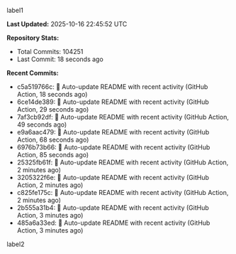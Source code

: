 
label1 
<!-- ACTIVITY_START -->
**Last Updated:** 2025-10-16 22:45:52 UTC

**Repository Stats:**
- Total Commits: 104251
- Last Commit: 18 seconds ago

**Recent Commits:**
- c5a519766c: 🤖 Auto-update README with recent activity (GitHub Action, 18 seconds ago)
- 6ce14de389: 🤖 Auto-update README with recent activity (GitHub Action, 29 seconds ago)
- 7af3cb92df: 🤖 Auto-update README with recent activity (GitHub Action, 49 seconds ago)
- e9a6aac479: 🤖 Auto-update README with recent activity (GitHub Action, 68 seconds ago)
- 6976b73b66: 🤖 Auto-update README with recent activity (GitHub Action, 85 seconds ago)
- 25325fb61f: 🤖 Auto-update README with recent activity (GitHub Action, 2 minutes ago)
- 3205322f6e: 🤖 Auto-update README with recent activity (GitHub Action, 2 minutes ago)
- c825fe175c: 🤖 Auto-update README with recent activity (GitHub Action, 2 minutes ago)
- 2b555a31b4: 🤖 Auto-update README with recent activity (GitHub Action, 3 minutes ago)
- 485a6a33ed: 🤖 Auto-update README with recent activity (GitHub Action, 3 minutes ago)
<!-- ACTIVITY_END -->

label2
